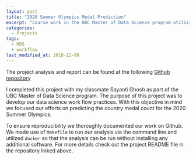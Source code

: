 ```yaml
---
layout: post
title: "2020 Summer Olympics Medal Prediction"
excerpt: "Course work in the UBC Master of Data Science program utilizing common data science work flows"
categories:
  - Projects
tags:
  - MDS
  - workflow
last_modified_at: 2018-12-08
---
```


The project analysis and report can be found at the following [Github repository](https://github.com/UBC-MDS/DSCI_522_OlympicMedalPrediction)

I completed this project with my classmate Sayanti Ghosh as part of the UBC Master of Data Science program. The purpose of this project was to develop our data science work flow practices. With this objective in mind we focused our efforts on predicting the country medal count for the 2020 Summer Olympics.  

To ensure reproducibility we thoroughly documented our work on Github. We made use of `Makefile` to run our analysis via the command line and utilized `docker` so that the analysis can be run without installing any additional software. For more details check out the project README file in the repository linked above.  
